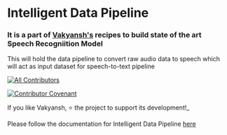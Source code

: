 # Intelligent Data Pipeline
### It is a part of [Vakyansh's](https://open-speech-ekstep.github.io/mkdocs/) recipes to build state of the art Speech Recogniition Model
This will hold the data pipeline to convert raw audio data to speech which will act as input dataset for speech-to-text pipeline


<!-- ALL-CONTRIBUTORS-BADGE:START - Do not remove or modify this section -->
[![All Contributors](https://img.shields.io/badge/all_contributors-10-orange.svg?style=flat-square)](#contributors-)
<!-- ALL-CONTRIBUTORS-BADGE:END -->
[![Contributor Covenant](https://img.shields.io/badge/Contributor%20Covenant-v1.4%20adopted-ff69b4.svg)](code-of-conduct.md)

If you like Vakyansh, ⭐ the project to support its development!_


Please follow the documentation for Intelligent Data Pipeline [here](https://open-speech-ekstep.github.io/mkdocs/intelligent_data_pipelines/)